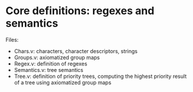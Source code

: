 Core definitions: regexes and semantics
=======================================

Files:
- Chars.v: characters, character descriptors, strings
- Groups.v: axiomatized group maps
- Regex.v: definition of regexes
- Semantics.v: tree semantics
- Tree.v: definition of priority trees, computing the highest priority result of a tree using axiomatized group maps